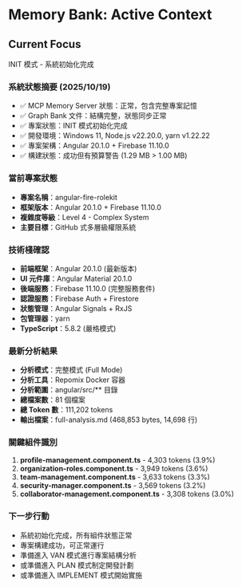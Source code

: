 # Memory Bank: Active Context

## Current Focus
INIT 模式 - 系統初始化完成

### 系統狀態摘要 (2025/10/19)
- ✅ MCP Memory Server 狀態：正常，包含完整專案記憶
- ✅ Graph Bank 文件：結構完整，狀態同步正常
- ✅ 專案狀態：INIT 模式初始化完成
- ✅ 開發環境：Windows 11, Node.js v22.20.0, yarn v1.22.22
- ✅ 專案架構：Angular 20.1.0 + Firebase 11.10.0
- ✅ 構建狀態：成功但有預算警告 (1.29 MB > 1.00 MB)

### 當前專案狀態
- **專案名稱**：angular-fire-rolekit
- **框架版本**：Angular 20.1.0 + Firebase 11.10.0
- **複雜度等級**：Level 4 - Complex System
- **主要目標**：GitHub 式多層級權限系統

### 技術棧確認
- **前端框架**：Angular 20.1.0 (最新版本)
- **UI 元件庫**：Angular Material 20.1.0
- **後端服務**：Firebase 11.10.0 (完整服務套件)
- **認證服務**：Firebase Auth + Firestore
- **狀態管理**：Angular Signals + RxJS
- **包管理器**：yarn
- **TypeScript**：5.8.2 (嚴格模式)

### 最新分析結果
- **分析模式**：完整模式 (Full Mode)
- **分析工具**：Repomix Docker 容器
- **分析範圍**：angular/src/** 目錄
- **總檔案數**：81 個檔案
- **總 Token 數**：111,202 tokens
- **輸出檔案**：full-analysis.md (468,853 bytes, 14,698 行)

### 關鍵組件識別
1. **profile-management.component.ts** - 4,303 tokens (3.9%)
2. **organization-roles.component.ts** - 3,949 tokens (3.6%)
3. **team-management.component.ts** - 3,633 tokens (3.3%)
4. **security-manager.component.ts** - 3,569 tokens (3.2%)
5. **collaborator-management.component.ts** - 3,308 tokens (3.0%)

### 下一步行動
- 系統初始化完成，所有組件狀態正常
- 專案構建成功，可正常運行
- 準備進入 VAN 模式進行專案結構分析
- 或準備進入 PLAN 模式制定開發計劃
- 或準備進入 IMPLEMENT 模式開始實施